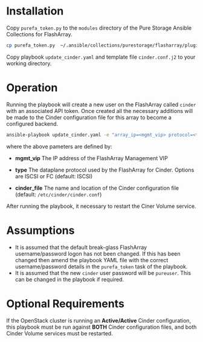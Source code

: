 Installation
============

Copy `purefa_token.py` to the  `modules` directory of the Pure Storage Ansible Collections for FlashArray.

```bash
cp purefa_token.py  ~/.ansible/collections/purestorage/flasharray/plugins/modules/
``` 

Copy playbook `update_cinder.yaml` and template file `cinder.conf.j2` to your working directory.

Operation
=========

Running the playbook will create a new user on the FlashArray called `cinder` with an associated API token.
Once created all the necessary additions will be made to the Cinder configuration file for this array to
become a configured backend.

```bash
ansible-playbook update_cinder.yaml -e "array_ip=<mgmt_vip> protocol=<type> cinder_file=<filename>"
```

where the above pameters are defined by:

* **mgmt_vip**
  The IP address of the FlashArray Management VIP

* **type**
  The dataplane protocol used by the FlashArray for Cinder. Options are ISCSI or FC (default: ISCSI)

* **cinder_file**
  The name and location of the Cinder configuration file (default: `/etc/cinder/cinder.conf`)

After running the playbook, it necessary to restart the Ciner Volume service.

Assumptions
===========

* It is assumed that the default break-glass FlashArray username/password logon has not been changed.
  If this has been changed then amend the playbook YAML file with the correct username/password details
  in the `purefa_token` task of the playbook.
* It is assumed that the new `cinder` user password will be `pureuser`. This can be changed in the playbook if required.

Optional Requirements
=====================

If the OpenStack cluster is running an **Active/Active** Cinder configuration, this playbook must be run
against **BOTH** Cinder configuration files, and both Cinder Volume services must be restarted.
